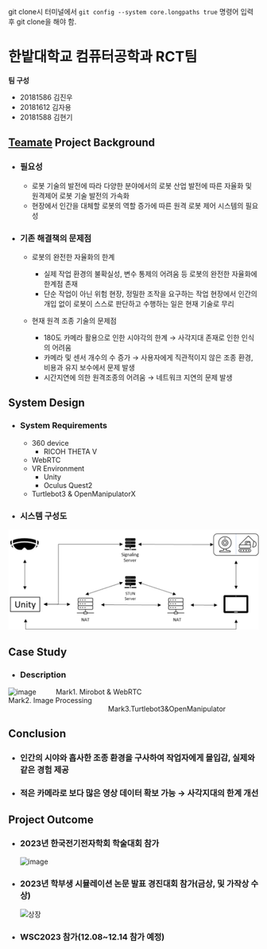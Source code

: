 git clone시 터미널에서 `git config --system core.longpaths true` 명령어 입력 후 git clone을 해야 함.


# 한밭대학교 컴퓨터공학과 RCT팀

**팀 구성**
- 20181586 김진우
- 20181612 김자용
- 20181588 김현기

## <u>Teamate</u> Project Background
- ### 필요성
  - 로봇 기술의 발전에 따라 다양한 분야에서의 로봇 산업 발전에 따른 자율화 및 원격제어 로봇 기술 발전의 가속화
  - 현장에서 인간을 대체할 로봇의 역할 증가에 따른 원격 로봇 제어 시스템의 필요성
- ### 기존 해결책의 문제점
  - 로봇의 완전한 자율화의 한계
    - 실제 작업 환경의 불확실성, 변수 통제의 어려움 등 로봇의 완전한 자율화에 한계점 존재
    - 단순 작업이 아닌 위험 현장, 정밀한 조작을 요구하는 작업 현장에서 인간의 개입 없이 로봇이 스스로 판단하고 수행하는 일은 현재 기술로 무리

  - 현재 원격 조종 기술의 문제점
    - 180도 카메라 활용으로 인한 시야각의 한계 → 사각지대 존재로 인한 인식의 어려움
    - 카메라 및 센서 개수의 수 증가 → 사용자에게 직관적이지 않은 조종 환경, 비용과 유지 보수에서 문제 발생
    - 시간지연에 의한 원격조종의 어려움 → 네트워크 지연의 문제 발생

## System Design
  - ### System Requirements
    - 360 device
      - RICOH THETA V
    - WebRTC
    - VR Environment
      - Unity
      - Oculus Quest2
    - Turtlebot3 & OpenManipulatorX
  
  - ### 시스템 구성도
   ![Alt text](image.png)

    
## Case Study
  - ### Description
![image](https://github.com/HBNU-SWUNIV/come-capstone23-rct/assets/93181869/a2a40989-ae1a-4061-affb-59c51663fbc8)
    &nbsp;&nbsp;&nbsp;&nbsp;&nbsp;&nbsp;&nbsp;&nbsp;&nbsp;Mark1. Mirobot & WebRTC  &nbsp;&nbsp;&nbsp;&nbsp;&nbsp;&nbsp;&nbsp;&nbsp;&nbsp;&nbsp;&nbsp;&nbsp;&nbsp;&nbsp;&nbsp;&nbsp;&nbsp;&nbsp;&nbsp;&nbsp;&nbsp;&nbsp;&nbsp;&nbsp;&nbsp;&nbsp;&nbsp;&nbsp;&nbsp;&nbsp;&nbsp;&nbsp;&nbsp;&nbsp;&nbsp;&nbsp;&nbsp;&nbsp;&nbsp;&nbsp;&nbsp;&nbsp;&nbsp;&nbsp;&nbsp;&nbsp;&nbsp;&nbsp;&nbsp;&nbsp;&nbsp;&nbsp;&nbsp;&nbsp;&nbsp;&nbsp;&nbsp;&nbsp;   Mark2. Image Processing &nbsp;&nbsp;&nbsp;&nbsp;&nbsp;&nbsp;&nbsp;&nbsp;&nbsp;&nbsp;&nbsp;&nbsp;&nbsp;&nbsp;&nbsp;&nbsp;&nbsp;&nbsp;&nbsp;&nbsp;&nbsp;&nbsp;&nbsp;&nbsp;&nbsp;&nbsp;&nbsp;&nbsp;&nbsp;&nbsp;&nbsp;&nbsp;&nbsp;&nbsp;&nbsp;&nbsp;&nbsp;&nbsp;&nbsp;&nbsp;&nbsp;&nbsp;&nbsp;&nbsp;&nbsp;&nbsp;&nbsp;&nbsp;&nbsp;&nbsp;&nbsp;Mark3.Turtlebot3&OpenManipulator
  
## Conclusion
  - ### 인간의 시야와 흡사한 조종 환경을 구사하여 작업자에게 몰입감, 실제와 같은 경험 제공
  - ### 적은 카메라로 보다 많은 영상 데이터 확보 가능 → 사각지대의 한계 개선
  
## Project Outcome
- ### 2023년 한국전기전자학회 학술대회 참가
  ![image](https://github.com/HBNU-SWUNIV/come-capstone23-rct/assets/93181869/abaf5290-3780-4e34-b251-9a80d6b16be7)


- ### 2023년 학부생 시뮬레이션 논문 발표 경진대회 참가(금상, 및 가작상 수상)
  ![상장](https://github.com/HBNU-SWUNIV/come-capstone23-rct/assets/93181869/22a57a9f-6490-49d4-b46a-0deacbfbd138)


- ### WSC2023 참가(12.08~12.14 참가 예정)

